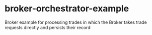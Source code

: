 # broker-orchestrator-example
Broker example for processing trades in which the Broker takes trade requests directly and persists their record
